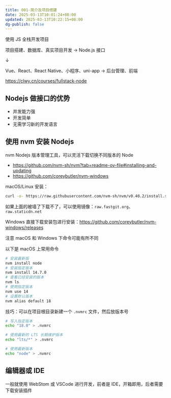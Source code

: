 ```yaml
---
title: 001-简介及项目搭建
date: 2025-03-13T10:01:24+08:00
updated: 2025-03-13T10:22:15+08:00
dg-publish: false
---
```


使用 JS 全栈开发项目

项目搭建、数据库、真实项目开发 → Node.js 接口

↓

Vue、React、React Native、小程序、uni-app → 后台管理、前端

<https://clwy.cn/courses/fullstack-node>

## Nodejs 做接口的优势

- 并发能力强
- 开发简单
- 无需学习新的开发语言

## 使用 nvm 安装 Nodejs

nvm Nodejs 版本管理工具，可以灵活下载切换不同版本的 Node

- <https://github.com/nvm-sh/nvm?tab=readme-ov-file#installing-and-updating>
- <https://github.com/coreybutler/nvm-windows>

macOS/Linux 安装：

```sh
curl -o- https://raw.githubusercontent.com/nvm-sh/nvm/v0.40.2/install.sh | bash
```

如果上面的被墙了下载不了，可以使用镜像：`raw.fastgit.org`、`raw.staticdn.net`

Windows 直接下载安装包进行安装：<https://github.com/coreybutler/nvm-windows/releases>

注意 macOS 和 Windows 下命令可能有所不同

以下是 macOS 上常用命令

```sh
# 安装最新版
nvm install node
# 安装指定版本
nvm install 14.7.0
# 查看已经安装的版本
nvm ls
# 使用指定版本
nvm use 14
# 设置默认版本
nvm alias default 18
```

技巧：可以在项目根目录新建一个 `.nvmrc` 文件，然后放版本号

```sh
# 写入指定版本
echo "18.0" > .nvmrc

# 使用最新的 LTS 长期维护版本
echo "lts/*" > .nvmrc

# 使用最新版本
echo "node" > .nvmrc
```

## 编辑器或 IDE

一般就使用 WebStom 或 VSCode 进行开发，前者是 IDE，开箱即用，后者需要下载安装插件
